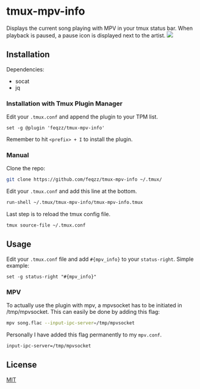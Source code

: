 # tmux-mpv-info
Displays the current song playing with MPV in your tmux status bar. When playback is paused, a pause icon is displayed next to the artist.
![](https://feqzz.no/img/tmux-mpv-info-example.png)

## Installation
Dependencies:
* socat
* jq

### Installation with Tmux Plugin Manager
Edit your `.tmux.conf` and append the plugin to your TPM list.

```tmux
set -g @plugin 'feqzz/tmux-mpv-info'
```
Remember to hit `<prefix> + I` to install the plugin.

### Manual
Clone the repo:
``` bash
git clone https://github.com/feqzz/tmux-mpv-info ~/.tmux/
```
Edit your `.tmux.conf` and add this line at the bottom.
``` bash
run-shell ~/.tmux/tmux-mpv-info/tmux-mpv-info.tmux
```
Last step is to reload the tmux config file.
``` bash
tmux source-file ~/.tmux.conf
```

## Usage
Edit your `.tmux.conf` file and add `#{mpv_info}` to your `status-right`. Simple example:
``` tmux
set -g status-right "#{mpv_info}"
```
### MPV
To actually use the plugin with mpv, a mpvsocket has to be initiated in /tmp/mpvsocket. This can easily be done by adding this flag:
``` bash
mpv song.flac --input-ipc-server=/tmp/mpvsocket
```
Personally I have added this flag permanently to my `mpv.conf`.
``` bash
input-ipc-server=/tmp/mpvsocket
```
## License
[MIT](LICENSE.md)
